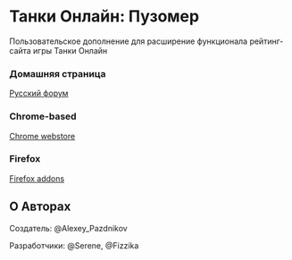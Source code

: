 # Танки Онлайн: Пузомер
Пользовательское дополнение для расширение функционала рейтинг-сайта игры Танки Онлайн

### Домашняя страница
[Русский форум][1]


### Chrome-based
[Chrome webstore][2]

### Firefox
[Firefox addons][3] 

## О Авторах
Создатель: @Alexey_Pazdnikov


Разработчики: @Serene, @Fizzika

[1]:https://ru.tankiforum.com/topic/2888/
[2]:https://chrome.google.com/webstore/detail/%D0%BF%D1%83%D0%B7%D0%BE%D0%BC%D0%B5%D1%80/bmkcjnfegapenmbjajpdmgfopljhhfde
[3]:https://addons.mozilla.org/ru/firefox/addon/puzomer/
